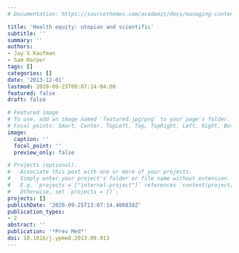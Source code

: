 ```yaml
---
# Documentation: https://sourcethemes.com/academic/docs/managing-content/

title: 'Health equity: utopian and scientific'
subtitle: ''
summary: ''
authors:
- Jay S Kaufman
- Sam Harper
tags: []
categories: []
date: '2013-12-01'
lastmod: 2020-09-25T09:07:14-04:00
featured: false
draft: false

# Featured image
# To use, add an image named `featured.jpg/png` to your page's folder.
# Focal points: Smart, Center, TopLeft, Top, TopRight, Left, Right, BottomLeft, Bottom, BottomRight.
image:
  caption: ''
  focal_point: ''
  preview_only: false

# Projects (optional).
#   Associate this post with one or more of your projects.
#   Simply enter your project's folder or file name without extension.
#   E.g. `projects = ["internal-project"]` references `content/project/deep-learning/index.md`.
#   Otherwise, set `projects = []`.
projects: []
publishDate: '2020-09-25T13:07:14.400838Z'
publication_types:
- 2
abstract: ''
publication: '*Prev Med*'
doi: 10.1016/j.ypmed.2013.09.013
---
```

